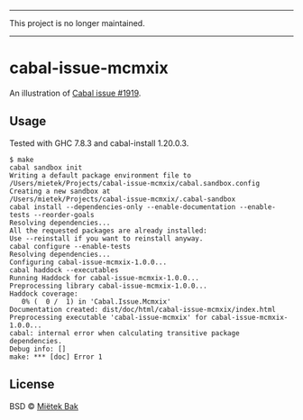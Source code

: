 -------------------------------------------------------------------------------

This project is no longer maintained.

-------------------------------------------------------------------------------


cabal-issue-mcmxix
==================

An illustration of [Cabal issue #1919](https://github.com/haskell/cabal/issues/1919).


Usage
-----

Tested with GHC 7.8.3 and cabal-install 1.20.0.3.

    $ make
    cabal sandbox init
    Writing a default package environment file to
    /Users/mietek/Projects/cabal-issue-mcmxix/cabal.sandbox.config
    Creating a new sandbox at
    /Users/mietek/Projects/cabal-issue-mcmxix/.cabal-sandbox
    cabal install --dependencies-only --enable-documentation --enable-tests --reorder-goals
    Resolving dependencies...
    All the requested packages are already installed:
    Use --reinstall if you want to reinstall anyway.
    cabal configure --enable-tests
    Resolving dependencies...
    Configuring cabal-issue-mcmxix-1.0.0...
    cabal haddock --executables
    Running Haddock for cabal-issue-mcmxix-1.0.0...
    Preprocessing library cabal-issue-mcmxix-1.0.0...
    Haddock coverage:
       0% (  0 /  1) in 'Cabal.Issue.Mcmxix'
    Documentation created: dist/doc/html/cabal-issue-mcmxix/index.html
    Preprocessing executable 'cabal-issue-mcmxix' for cabal-issue-mcmxix-1.0.0...
    cabal: internal error when calculating transitive package dependencies.
    Debug info: []
    make: *** [doc] Error 1


License
-------

BSD © [Miëtek Bak](http://mietek.io/)
